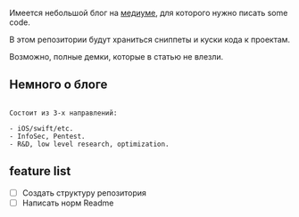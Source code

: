 
Имеется небольшой блог на [медиуме](medium.com/@pavbox), для которого нужно писать some code.

В этом репозитории будут храниться сниппеты и куски кода к проектам.

Возможно, полные демки, которые в статью не влезли.

## Немного о блоге

```

Состоит из 3-х направлений:

- iOS/swift/etc.
- InfoSec, Pentest.
- R&D, low level research, optimization.

```

## feature list

- [ ] Создать структуру репозитория
- [ ] Написать норм Readme
